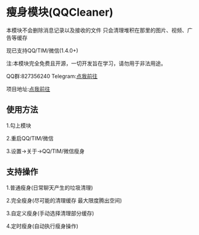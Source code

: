 # 瘦身模块(QQCleaner)
本模块不会删除消息记录以及接收的文件 只会清理堆积在那里的图片、视频、广告等缓存

现已支持QQ/TIM/微信(1.4.0+)

注:本模块完全免费且开源，一切开发旨在学习，请勿用于非法用途。

QQ群:827356240  Telegram:[点我前往](https://t.me/QQCleanerCh)

项目地址:[点我前往](https://github.com/KyuubiRan/QQCleaner)


## 使用方法
1.勾上模块

2.重启QQ/TIM/微信

3.设置->关于->QQ/TIM/微信瘦身

## 支持操作
1.普通瘦身(日常聊天产生的垃圾清理)

2.完全瘦身(尽可能的清理缓存 最大限度腾出空间)

3.自定义瘦身(手动选择清理部分缓存)

4.定时瘦身(自动执行瘦身操作)
